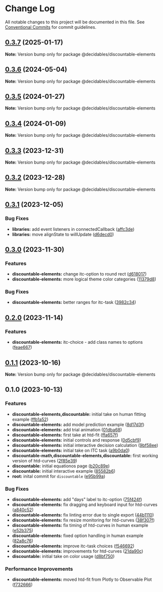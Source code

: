 # Change Log

All notable changes to this project will be documented in this file.
See [Conventional Commits](https://conventionalcommits.org) for commit guidelines.

## [0.3.7](https://github.com/decidables/decidables/compare/@decidables/discountable-elements@0.3.6...@decidables/discountable-elements@0.3.7) (2025-01-17)

**Note:** Version bump only for package @decidables/discountable-elements





## [0.3.6](https://github.com/decidables/decidables/compare/@decidables/discountable-elements@0.3.5...@decidables/discountable-elements@0.3.6) (2024-05-04)

**Note:** Version bump only for package @decidables/discountable-elements





## [0.3.5](https://github.com/decidables/decidables/compare/@decidables/discountable-elements@0.3.4...@decidables/discountable-elements@0.3.5) (2024-01-27)

**Note:** Version bump only for package @decidables/discountable-elements





## [0.3.4](https://github.com/decidables/decidables/compare/@decidables/discountable-elements@0.3.3...@decidables/discountable-elements@0.3.4) (2024-01-09)

**Note:** Version bump only for package @decidables/discountable-elements





## [0.3.3](https://github.com/decidables/decidables/compare/@decidables/discountable-elements@0.3.2...@decidables/discountable-elements@0.3.3) (2023-12-31)

**Note:** Version bump only for package @decidables/discountable-elements





## [0.3.2](https://github.com/decidables/decidables/compare/@decidables/discountable-elements@0.3.1...@decidables/discountable-elements@0.3.2) (2023-12-28)

**Note:** Version bump only for package @decidables/discountable-elements





## [0.3.1](https://github.com/decidables/decidables/compare/@decidables/discountable-elements@0.3.0...@decidables/discountable-elements@0.3.1) (2023-12-05)


### Bug Fixes

* **libraries:** add event listeners in connectedCallback ([affc3de](https://github.com/decidables/decidables/commit/affc3de94ad40a3811ae8d710dbc2461ce492251))
* **libraries:** move alignState to willUpdate ([d6decd0](https://github.com/decidables/decidables/commit/d6decd07b9430ddf858d9996869f23b987c44b42))



## [0.3.0](https://github.com/decidables/decidables/compare/@decidables/discountable-elements@0.2.0...@decidables/discountable-elements@0.3.0) (2023-11-30)


### Features

* **discountable-elements:** change itc-option to round rect ([d618017](https://github.com/decidables/decidables/commit/d6180173506947ccac2aac4373a961a75ea591fb))
* **discountable-elements:** more logical theme color categories ([11379d8](https://github.com/decidables/decidables/commit/11379d8ee4c6ea891fc6adc4455cc677d2f1b659))


### Bug Fixes

* **discountable-elements:** better ranges for itc-task ([3982c34](https://github.com/decidables/decidables/commit/3982c34ed9f51aac3c96fbac225c6d0f79edee4b))



## [0.2.0](https://github.com/decidables/decidables/compare/@decidables/discountable-elements@0.1.1...@decidables/discountable-elements@0.2.0) (2023-11-14)


### Features

* **discountable-elements:** itc-choice - add class names to options ([feae667](https://github.com/decidables/decidables/commit/feae6674c9c536fa263963bd3dce698a01b3de3f))



## [0.1.1](https://github.com/decidables/decidables/compare/@decidables/discountable-elements@0.1.0...@decidables/discountable-elements@0.1.1) (2023-10-16)

**Note:** Version bump only for package @decidables/discountable-elements





## 0.1.0 (2023-10-13)


### Features

* **discountable-elements,discountable:** initial take on human fitting example ([ffb1a52](https://github.com/decidables/decidables/commit/ffb1a52f1ebdbb229fd88045028122255dbc4c3c))
* **discountable-elements:** add model prediction example ([8d17d3f](https://github.com/decidables/decidables/commit/8d17d3f9c645c86cd28badb3a8cc0f150ca5fe59))
* **discountable-elements:** add trial animation ([01dba68](https://github.com/decidables/decidables/commit/01dba68671f1d70cc8c456a6300fc965f9ee0c34))
* **discountable-elements:** first take at htd-fit ([ffa657f](https://github.com/decidables/decidables/commit/ffa657fe6b34cb0473c7262246547ee0f02701bf))
* **discountable-elements:** initial controls and response ([0d5cbf9](https://github.com/decidables/decidables/commit/0d5cbf92c6759674aa691f4e9f4e83ba9b117fee))
* **discountable-elements:** initial interactive decision calculation ([9bf58ee](https://github.com/decidables/decidables/commit/9bf58ee2752ac4b8750099cc357b25da8b9a3968))
* **discountable-elements:** initial take on ITC task ([a9b0da0](https://github.com/decidables/decidables/commit/a9b0da0a8af35e7fe4a4c5733969db559d137156))
* **discountable-math,discountable-elements,discountable:** first working version of htd-curves ([2f85e39](https://github.com/decidables/decidables/commit/2f85e39d21ae6bc4e64b12c879a145d87de406cb))
* **discountable:** initial equationos page ([b20c89e](https://github.com/decidables/decidables/commit/b20c89e9ba26cdb56fa8c505492fdf18cefe5cdd))
* **discountable:** initial interactive example ([85582b6](https://github.com/decidables/decidables/commit/85582b6c620ef89a7f1a452ce5bef61e73879c3d))
* **root:** inital commit for `discountable` ([e95b99a](https://github.com/decidables/decidables/commit/e95b99a597d7f9a48572b8a400e5f6910439d3e5))


### Bug Fixes

* **discountable-elements:** add "days" label to itc-option ([75f424f](https://github.com/decidables/decidables/commit/75f424fed07b6227cfd104f2f2a084c473802270))
* **discountable-elements:** fix dragging and keyboard input for htd-curves ([a840c52](https://github.com/decidables/decidables/commit/a840c52fabc9425fa164715570a79783eb9ff0ef))
* **discountable-elements:** fix linting error due to single export ([44b1110](https://github.com/decidables/decidables/commit/44b1110e49a702772805853d70a93883b8ca3b45))
* **discountable-elements:** fix resize monitoring for htd-curves ([38f307f](https://github.com/decidables/decidables/commit/38f307f23620759578d4322e6fdb358d296b3b07))
* **discountable-elements:** fix timing of htd-curves in human example ([e52b375](https://github.com/decidables/decidables/commit/e52b3750b607de912748656d1f8a77f611eefe8b))
* **discountable-elements:** fixed option handling in human example ([82a8c76](https://github.com/decidables/decidables/commit/82a8c76a519c8a82cc73efd0e74a703dbfaecbb2))
* **discountable-elements:** improve itc-task choices ([f546692](https://github.com/decidables/decidables/commit/f5466920ef365b6b1472841c4cea8250402b773e))
* **discountable-elements:** improvements for htd-curves ([21da90c](https://github.com/decidables/decidables/commit/21da90c2d0f760bd26f0c15333bfb2cf785e51d9))
* **discountable:** initial take on color usage ([d8bf750](https://github.com/decidables/decidables/commit/d8bf75028443cbb155726f1fd19051100cc1976f))


### Performance Improvements

* **discountable-elements:** moved htd-fit from Plotly to Observable Plot ([f732666](https://github.com/decidables/decidables/commit/f7326669fc22be42b258881f6c26b30ed27123cd))
